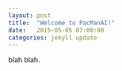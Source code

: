```yaml
---
layout: post
title:  "Welcome to PacManAI!"
date:   2015-05-05 07:00:00
categories: jekyll update
---
```

blah blah.
